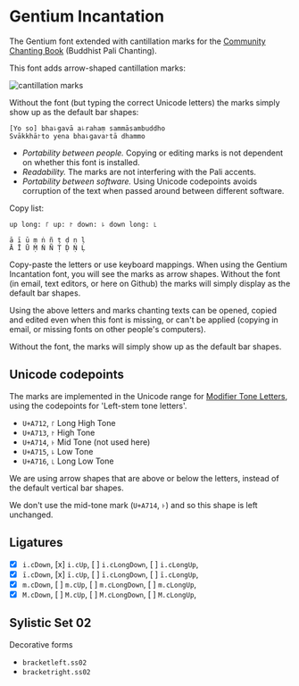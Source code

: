 # Gentium Incantation

The Gentium font extended with cantillation marks for the
[Community Chanting Book][chanting-book] (Buddhist Pali Chanting).

This font adds arrow-shaped cantillation marks:

![cantillation marks][marks]

[marks]: (https://raw.githubusercontent.com/profound-labs/gentium-incantation-font/master/img/yo-so-bhagava.png)

Without the font (but typing the correct Unicode letters) the marks simply show up as the default bar shapes:

    [Yo so] bha꜕gavā a꜕rahaṃ sammāsambuddho
    Svākkhā꜓to yena bha꜕gava꜓tā dhammo

- *Portability between people.* Copying or editing marks is not
  dependent on whether this font is installed.
- *Readability.* The marks are not interfering with the Pali accents.
- *Portability between software.* Using Unicode codepoints avoids corruption of the text
  when passed around between different software.

Copy list:

    up long: ꜒ up: ꜓ down: ꜕ down long: ꜖
    
    ā ī ū ṃ ṅ ñ ṭ ḍ ṇ ḷ
    Ā Ī Ū Ṃ Ṅ Ñ Ṭ Ḍ Ṇ Ḷ

Copy-paste the letters or use keyboard mappings. When using the
Gentium Incantation font, you will see the marks as arrow
shapes. Without the font (in email, text editors, or here on Github)
the marks will simply display as the default bar shapes.

Using the above letters and marks chanting texts can be opened, copied and edited
even when this font is missing, or can't be applied (copying in email,
or missing fonts on other people's computers).

Without the font, the marks will simply show up as the default bar shapes.

## Unicode codepoints

The marks are implemented in the Unicode range for
[Modifier Tone Letters][tone-letters], using the codepoints for 'Left-stem tone
letters'.

- `U+A712`, `꜒` Long High Tone
- `U+A713`, `꜓` High Tone
- `U+A714`, `꜔` Mid Tone (not used here)
- `U+A715`, `꜕` Low Tone
- `U+A716`, `꜖` Long Low Tone

We are using arrow shapes that are above or below the letters, instead
of the default vertical bar shapes.

We don't use the mid-tone mark (`U+A714`, `꜔`) and so this shape is
left unchanged.

## Ligatures

- [x] `i.cDown`, [x] `i.cUp`, [ ] `i.cLongDown`, [ ] `i.cLongUp`,
- [x] `ī.cDown`, [x] `ī.cUp`, [ ] `ī.cLongDown`, [ ] `ī.cLongUp`,
- [x] `m.cDown`, [ ] `m.cUp`, [ ] `m.cLongDown`, [ ] `m.cLongUp`,
- [x] `M.cDown`, [ ] `M.cUp`, [ ] `M.cLongDown`, [ ] `M.cLongUp`,

## Sylistic Set 02

Decorative forms

- `bracketleft.ss02`
- `bracketright.ss02`

[chanting-book]: https://github.com/profound-labs/community-chanting-book

[tone-letters]: https://en.wikipedia.org/wiki/Modifier_Tone_Letters_(Unicode_block)

